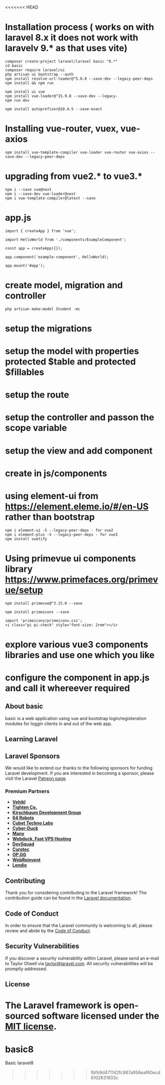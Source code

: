 <<<<<<< HEAD
# Installation process ( works on with laravel 8.x it does not work with laravelv 9.* as that uses vite)

    composer create-project laravel/laravel basic "8.*"
    cd basic
    composer require laravel/ui 
    php artisan ui bootstrap --auth    
    npm install resolve-url-loader@^5.0.0 --save-dev --legacy-peer-deps
    npm install && npm run 
    
    npm install ui vue
    npm install vue-loader@^15.9.8 --save-dev --legacy-
    npm run dev

    npm install autoprefixer@10.4.5 --save-exact

#   Installing vue-router, vuex, vue-axios
    npm install vue-template-compiler vue-loader vue-router vue-axios --save-dev --legacy-peer-deps

# upgrading from vue2.* to vue3.*

    npm i --save vue@next
    npm i --save-dev vue-loader@next
    npm i vue-template-compiler@latest --save

 #  app.js
    import { createApp } from 'vue';

    import HelloWorld from './components/ExampleComponent';   

    const app = createApp({});

    app.component('example-component', HelloWorld);

    app.mount('#app');
# create model, migration and controller
    php artisan make:model Student -mc

#   setup the migrations
#   setup the model with properties protected $table and protected $fillables
#   setup the route
#   setup the controller and passon the scope variable
#   setup the view and add component <student-form-component></student-form-component>
#   create <student-form-component></student-form-component> in js/components
#   using element-ui  from https://element.eleme.io/#/en-US rather than bootstrap
    npm i element-ui -S --legacy-peer-deps - for vue2
    npm i element-plus -S --legacy-peer-deps - for vue3
    npm install vuetify
#   Using primevue ui components library https://www.primefaces.org/primevue/setup
    npm install primevue@^3.15.0 --save

    npm install primeicons --save

    import 'primeicons/primeicons.css';
    <i class="pi pi-check" style="font-size: 2rem"></i>

#   explore various vue3 components libraries and use one which you like
#   configure the component in app.js and call it whereever required


## About basic

basic is a web application using vue and bootstrap login/registeration modules for loggin clients in and out of the web app.


## Learning Laravel

## Laravel Sponsors

We would like to extend our thanks to the following sponsors for funding Laravel development. If you are interested in becoming a sponsor, please visit the Laravel [Patreon page](https://patreon.com/taylorotwell).

### Premium Partners

- **[Vehikl](https://vehikl.com/)**
- **[Tighten Co.](https://tighten.co)**
- **[Kirschbaum Development Group](https://kirschbaumdevelopment.com)**
- **[64 Robots](https://64robots.com)**
- **[Cubet Techno Labs](https://cubettech.com)**
- **[Cyber-Duck](https://cyber-duck.co.uk)**
- **[Many](https://www.many.co.uk)**
- **[Webdock, Fast VPS Hosting](https://www.webdock.io/en)**
- **[DevSquad](https://devsquad.com)**
- **[Curotec](https://www.curotec.com/services/technologies/laravel/)**
- **[OP.GG](https://op.gg)**
- **[WebReinvent](https://webreinvent.com/?utm_source=laravel&utm_medium=github&utm_campaign=patreon-sponsors)**
- **[Lendio](https://lendio.com)**

## Contributing

Thank you for considering contributing to the Laravel framework! The contribution guide can be found in the [Laravel documentation](https://laravel.com/docs/contributions).

## Code of Conduct

In order to ensure that the Laravel community is welcoming to all, please review and abide by the [Code of Conduct](https://laravel.com/docs/contributions#code-of-conduct).

## Security Vulnerabilities

If you discover a security vulnerability within Laravel, please send an e-mail to Taylor Otwell via [taylor@laravel.com](mailto:taylor@laravel.com). All security vulnerabilities will be promptly addressed.

## License

The Laravel framework is open-sourced software licensed under the [MIT license](https://opensource.org/licenses/MIT).
=======
# basic8
Basic laravel8 
>>>>>>> fbfb9d471142fc987a958eaf60ecd6102631803c
